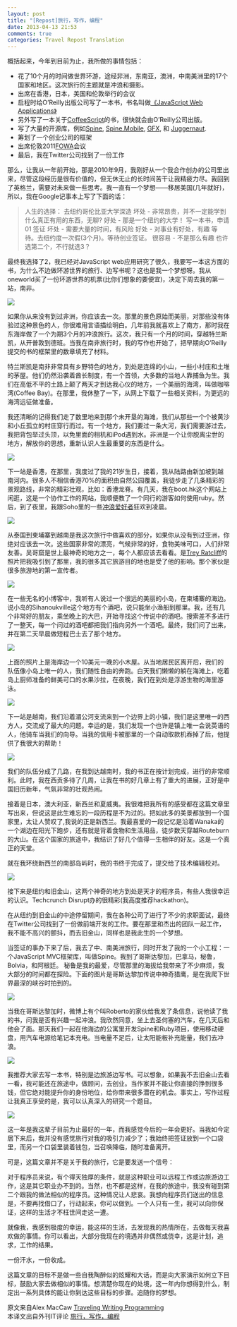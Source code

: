 ```yaml
---
layout: post
title: "[Repost]旅行，写作，编程"
date: 2013-04-13 21:53
comments: true
categories: Travel Repost Translation
---
```

概括起来，今年到目前为止，我所做的事情包括：
> 
- 花了10个月的时间做世界环游，途经非洲，东南亚，澳洲，中南美洲里的17个国家和地区。这次旅行的主题就是冲浪和摄影。
- 出席在香港，日本，美国和伦敦举行的会议
- 启程时给O’Reilly出版公司写了一本书，书名叫做[《JavaScript Web Applications》](http://bit.ly/uFbFJR)
- 另外写了一本关于[CoffeeScript](http://arcturo.github.com/library/coffeescript/)的书，很快就会由O’Reilly公司出版。
- 写了大量的开源库，例如[Spine](http://spinejs.com/), [Spine.Mobile](https://spinejs.com/mobile), [GFX](http://maccman.github.com/gfx), 和 [Juggernaut](http://github.com/maccman/juggernaut).
- 筹划了一个创业公司的框架
- 出席伦敦2011[FOWA](http://futureofwebapps.com/london-2011/)会议
- 最后，我在Twitter公司找到了一份工作

<!-- more -->
那么，让我从一年前开始，那是2010年9月，我刚好从一个我合作创办的公司里出来，尽管这段经历是很有价值的，但无休无止的长时间苦干让我精疲力尽。我回到了英格兰，需要对未来做一些思考。我一直有一个梦想——移居美国(几年就好)，所以，我在Google记事本上写了下面的话：

>人生的选择：
  去纽约哥伦比亚大学深造
    坏处 - 非常昂贵，并不一定能学到什么真正有用的东西，无聊?
    好处 - 那是一个纽约的大学！
  写一本书，申请 01 签证
    坏处 - 需要大量的时间，有风险
    好处 - 对事业有好处，有趣
  等待。去纽约度一次假(3个月)。等待创业签证。
    很容易 - 不是那么有趣
也许选第二个，不行就选3？

最终我选择了2，我已经对JavaScript web应用研究了很久，我要写一本这方面的书，为什么不边做环游世界的旅行、边写书呢？这也是我一个梦想呀。我从oneworld买了一份环游世界的机票(比你们想象的要便宜)，决定下周去我的第一站，南非。

![](https://lh5.googleusercontent.com/-H3VYHMYwDMk/TsRYhToP2CI/AAAAAAAABfE/7j5TikginMI/s640/rtw.png)

如果你从来没有到过非洲，你应该去一次。那里的景色原始而美丽，对那些没有体验过这种景色的人，你很难用言语描绘明白。几年前我就喜欢上了南方，那时我在东海岸做了一个为期3个月的冲浪旅行。这次，我只有一个月的时间，穿越特兰斯凯，从开普敦到德班。当我在南非旅行时，我的写作也开始了，把早期向O’Reilly提交的书的框架里的数章填充了材料。

特兰斯凯是南非非常具有乡野特色的地方，到处是连绵的小山，一些小村庄和土堆的茅屋。他们仍然沿袭着酋长制度，有一个首领，大多数的当地人靠捕鱼为生。我们在高低不平的土路上颠了两天才到达我心仪的地方，一个美丽的海湾，叫做咖啡湾(Coffee Bay)。在那里，我休整了一下，从网上下载了一些相关资料，为更远的海湾远征做准备。

我还清晰的记得我们走了数里地来到那个未开垦的海滩，我们从那些一个个被黄沙和小丘孤立的村庄穿行而过。有一个地方，我们要过一条大河，我们需要游过去，我把背包举过头顶，以免里面的相机和iPod遇到水。非洲是一个让你脱离尘世的地方，解放你的思想，重新认识人生最重要的东西是什么。

![](https://lh6.googleusercontent.com/-t9Ja-8BnWvM/TOzGcHEVcLI/AAAAAAAAA_I/Gbk7HpkAlyE/s640/DSC_0164.jpg)

下一站是香港，在那里，我度过了我的21岁生日，接着，我从陆路由新加坡到越南河内。很多人不相信香港70%的面积由自然公园覆盖，我徒步走了几条精彩的景观路线，非常的精彩壮观，比如：香港龙脊。有几天，我在boot.hk这个网站上闲逛，这是一个协作工作的网站，我顺便教了一个同行的游客如何使用ruby。然后，到了夜里，我跟Soho里的一些[冲浪爱好者](http://couchsurfing.org/)狂欢到凌晨。

![](https://lh5.googleusercontent.com/-w4dOtoMx8FQ/TP92f1yaUgI/AAAAAAAAA_I/CkWZJTnj24s/s640/DSC_0032.jpg)

从泰国到柬埔寨到越南是我这次旅行中做喜欢的部分，如果你从没有到过亚洲，你绝对应该去一次。这些国家非常的漂亮，气候非常的好，食物美味可口，人们非常友善。吴哥窟是世上最神奇的地方之一，每个人都应该去看看。是[Trey Ratcliff](http://stuckincustoms.com/)的照片把我吸引到了那里，我的很多其它旅游目的地也是受了他的影响。那个家伙是很多旅游地的第一宣传者。

![](https://lh6.googleusercontent.com/-bLvyRFra6DE/TShMHEaRv5I/AAAAAAAAA_I/cOGMjy8WTyU/s640/DSC_0031.jpg)

在一些无名的小博客中，我听有人说过一个很远的美丽的小岛，在柬埔寨的海边。说小岛的Sihanoukville这个地方有个酒吧，说只能坐小渔船到那里。我，还有几个非常好的朋友，乘坐晚上的大巴，开始寻找这个传说中的酒吧。搜索差不多进行了一整天，每一个问过的酒吧都把我们指向另外一个酒吧。最终，我们问了出来，并在第二天早晨做短程巴士去了那个地方。

![](https://lh5.googleusercontent.com/-dyNjvQtn4GA/TTZ6x3dT0WI/AAAAAAAAA_I/PMQbesSbknU/s640/DSC_0039.jpg)

上面的照片上是海岸边一个10美元一晚的小木屋。从当地居民区离开后，我们的队伍像小岛上唯一的人，我们随性自由的奔跑。白天我们懒懒的躺在海滩上，吃着岛上厨师准备的鲜美可口的水果沙拉，在夜晚，我们在到处是浮游生物的海里游泳。

![](https://lh4.googleusercontent.com/-lLhNdn4DxvY/TTZ74Z7MhEI/AAAAAAAAA_I/TZBf2T5pADg/s640/DSC_0115.jpg)

下一站是越南，我们沿着湄公河支流来到一个边界上的小镇，我们是这里唯一的西方人，交流成了最大的问题。幸运的是，我们发现一个也许是镇上唯一会说英语的人，他骑车当我们的向导。当我的信用卡被那里的一个自动取款机吞掉了后，他提供了我很大的帮助！

![](https://lh6.googleusercontent.com/-r629c1pOE2E/TVCwrLAdL2I/AAAAAAAABBY/r48a8WSsTS0/s640/DSC_0059.jpg)

我们的队伍分成了几路，在我到达越南时，我的书正在按计划完成，进行的非常顺利。此时，我在西贡多待了几周，让我在书的好几章上有了重大的进展，正好是中国旧历新年，气氛非常的壮观热闹。

接着是日本，澳大利亚，新西兰和夏威夷。我很难把我所有的感受都在这篇文章里写出来，但说这是此生难忘的一段历程是不为过的。把如此多的美景都放到一个国家里，太让人赞叹了,我说的正是新西兰。我最喜爱的一段记忆是沿着Wanaka的一个湖边在阳光下跑步，还有就是背着食物和生活用品，徒步数天穿越Routeburn的大山。在这个国家的旅途中，我结识了好几个值得一生相伴的好友。这是一个真正的天堂。

就在我环绕新西兰的南部岛屿时，我的书终于完成了，提交给了技术编辑校对。

![](https://lh3.googleusercontent.com/-hVGczAgcsxw/TZqg8ATYqkI/AAAAAAAABLk/OYT0p-Cq4L0/s640/DSC_0096.jpg)

接下来是纽约和旧金山，这两个神奇的地方到处是天才的程序员，有些人我很幸运的认识。Techcrunch Disrupt办的很精彩(我高度推荐hackathon)。

在从纽约到旧金山的中途停留期间，我在各种公司了进行了不少的求职面试，最终在Twitter公司找到了一份做前端开发的工作。要在那里和杰出的团队一起工作，我不能不高兴的颤抖，而去旧金山，同样也是我此生的一个梦想。

当签证的事办下来了后，我去了中、南美洲旅行，同时开发了我的一个小工程：一个JavaScript MVC框架库，叫做Spine。我到了哥斯达黎加，巴拿马，秘鲁，Bolvia，和阿根廷。 秘鲁是我的最爱，尽管那里的海拔给我带来了不少麻烦，我大部分的时间都在探险。下面的图片是哥斯达黎加传说中神奇猎鹰，是在我爬下世界最深的峡谷时拍到的。

![](https://lh3.googleusercontent.com/-kQInzZ5DQC0/TsXiz712K7I/AAAAAAAABfk/8GfSq98ccwU/s640/DSC_0027.jpg)

当我在哥斯达黎加时，微博上有个叫Roberto的家伙给我发了条信息，说他读了我的书，问我是否有兴趣一起冲浪。我欣然同意，坐上去圣何塞的汽车，在几天后和他会了面。那天我们一起在他海边的公寓里开发Spine和Ruby项目，使用移动硬盘，用汽车电源给笔记本充电。当电量不足后，让太阳能板补充能量，我们去冲浪。

![](https://lh5.googleusercontent.com/-ydIJPFqgspY/TsXgVzCENyI/AAAAAAAABfY/nkOE1Y0N-X4/s640/DSC_0300.jpg)

我推荐大家去写一本书，特别是边旅游边写书。可以想象，如果我不去旧金山去看一看，我可能还在旅途中，做顾问，去创业。当作家并不能让你直接的挣到很多钱，但它绝对能提升你的身份地位，给你带来很多潜在的机会。事实上，写作过程让我真正享受的是，我可以认真深入的研究一个题目。

![](http://ittopic.gotoip1.com/qee/wordpress/wp-content/uploads/2011/12/DSC_0069.jpg)

这一年是我这辈子目前为止最好的一年，而我感觉今后的一年会更好。当我如今定居下来后，我并没有感觉旅行对我的吸引力减少了；我始终把签证放到一个口袋里，而另一个口袋里装着钱包，当召唤降临，随时准备离开。

可是，这篇文章并不是关于我的旅行，它是要发送一个信号：

对于程序员来说，有个得天独厚的条件，就是这种职业可以远程工作或边旅游边工作，这是其它职业办不到的。当然，也不都是这样，在我的旅途中，我没有碰到第二个跟我的做法相似的程序员。这种情况让人悲哀。我想向程序员们送出的信息是，不要再找借口了，行动起来，你可以做到。一个人只有一生，我可以向你保证，这样的生活才不枉世间走这一遭。

就像我，我感到极度的幸运，能这样的生活，去发现我的热情所在，去做每天我喜欢做的事情。你可以看出，大部分我现在的境遇并非偶然或侥幸，这是计划，追求，工作的结果。

一份汗水，一份收成。

这篇文章的目标不是做一些自我陶醉似的炫耀和大话，而是向大家演示如何立下目标，鼓励大家去做相似的事情。想清楚你现在的处境，这一年内你想得到什么，制定出一系列具体的能让你到达这些目标的步骤。追随你的梦想。

原文来自Alex MacCaw [Traveling Writing Programming](http://alexmaccaw.co.uk/posts/traveling_writing_programming)  
本译文出自外刊IT评论 [旅行，写作，编程](http://www.aqee.net/traveling-writing-programming/)